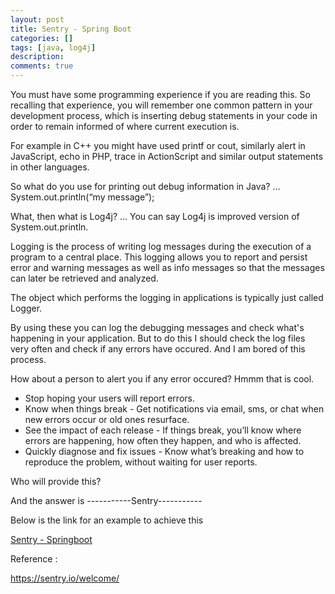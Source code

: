 ```yaml
---
layout: post
title: Sentry - Spring Boot
categories: []
tags: [java, log4j]
description: 
comments: true
---
```


You must have some programming experience if you are reading this. So recalling that experience, you will remember one common pattern in your development process, which is inserting debug statements in your code in order to remain informed of where current execution is.

For example in C++ you might have used printf or cout, similarly alert in JavaScript, echo in PHP, trace in ActionScript and similar output statements in other languages.

So what do you use for printing out debug information in Java? … System.out.println(“my message”);

What, then what is Log4j? … You can say Log4j is improved version of System.out.println.

Logging is the process of writing log messages during the execution of a program to a central place. This logging allows you to report and persist error and warning messages as well as info messages so that the messages can later be retrieved and analyzed.

The object which performs the logging in applications is typically just called Logger.

By using these you can log the debugging messages and check what's happening in your application. But to do this I should check the log files very often and check if any errors have occured. And I am bored of this process.

How about a person to alert you if any error occured? Hmmm that is cool.

* Stop hoping your users will report errors.
* Know when things break - Get notifications via email, sms, or chat when new errors occur or old ones resurface.
* See the impact of each release - If things break, you’ll know where errors are happening, how often they happen, and who is affected.
* Quickly diagnose and fix issues - Know what’s breaking and how to reproduce the problem, without waiting for user reports.

Who will provide this?

And the answer is 
-----------Sentry-----------


Below is the link for an example to achieve this

<a href="https://shreyasrh9.github.io/spring-boot-sentry/">Sentry - Springboot</a>

Reference :

https://sentry.io/welcome/
